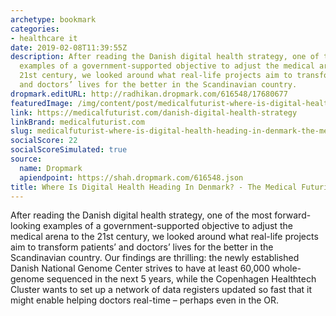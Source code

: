 ```yaml
---
archetype: bookmark
categories:
- healthcare it
date: 2019-02-08T11:39:55Z
description: After reading the Danish digital health strategy, one of the most forward-looking
  examples of a government-supported objective to adjust the medical arena to the
  21st century, we looked around what real-life projects aim to transform patients’
  and doctors’ lives for the better in the Scandinavian country.
dropmark.editURL: http://radhikan.dropmark.com/616548/17680677
featuredImage: /img/content/post/medicalfuturist-where-is-digital-health-heading-in-denmark-the-medical-futurist.jpg
link: https://medicalfuturist.com/danish-digital-health-strategy
linkBrand: medicalfuturist.com
slug: medicalfuturist-where-is-digital-health-heading-in-denmark-the-medical-futurist
socialScore: 22
socialScoreSimulated: true
source:
  name: Dropmark
  apiendpoint: https://shah.dropmark.com/616548.json
title: Where Is Digital Health Heading In Denmark? - The Medical Futurist
---
```

After reading the Danish digital health strategy, one of the most forward-looking examples of a government-supported objective to adjust the medical arena to the 21st century, we looked around what real-life projects aim to transform patients’ and doctors’ lives for the better in the Scandinavian country. Our findings are thrilling: the newly established Danish National Genome Center strives to have at least 60,000 whole-genome sequenced in the next 5 years, while the Copenhagen Healthtech Cluster wants to set up a network of data registers updated so fast that it might enable helping doctors real-time – perhaps even in the OR.

